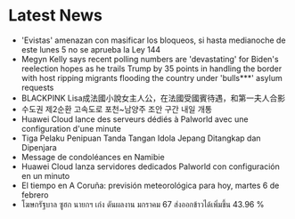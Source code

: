 # Latest News
-  'Evistas' amenazan con masificar los bloqueos, si hasta medianoche de este lunes 5 no se aprueba la Ley 144
-  Megyn Kelly says recent polling numbers are 'devastating' for Biden's reelection hopes as he trails Trump by 35 points in handling the border with host ripping migrants flooding the country under 'bulls***' asylum requests
-  BLACKPINK Lisa成法國小說女主人公，在法國受國賓待遇，和第一夫人合影
-  수도권 제2순환 고속도로 포천~남양주 조안 구간 내일 개통
-  Huawei Cloud lance des serveurs dédiés à Palworld avec une configuration d'une minute
-  Tiga Pelaku Penipuan Tanda Tangan Idola Jepang Ditangkap dan Dipenjara
-  Message de condoléances en Namibie
-  Huawei Cloud lanza servidores dedicados Palworld con configuración en un minuto
-  El tiempo en A Coruña: previsión meteorológica para hoy, martes 6 de febrero
-  โฆษกรัฐบาล ซูฮก นายกฯ เก่ง ดันผลงาน มกราคม 67 ส่งออกข้าวได้เพิ่มขึ้น 43.96 %
